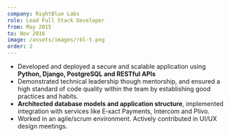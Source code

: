 ```yaml
---
company: RightBlue Labs
role: Lead Full Stack Developer
from: May 2015
to: Nov 2016
image: /assets/images/rbl-t.png
order: 2
---
```

*   Developed and deployed a secure and scalable application using **Python, Django, PostgreSQL and RESTful APIs**
*   Demonstrated technical leadership though mentorship, and ensured a high standard of code quality within the team by establishing good practices and habits.
*   **Architected database models and application structure**, implemented integration with services like E‑xact Payments, Intercom and Plivo.
*   Worked in an agile/scrum environment. Actively contributed in UI/UX design meetings. 
